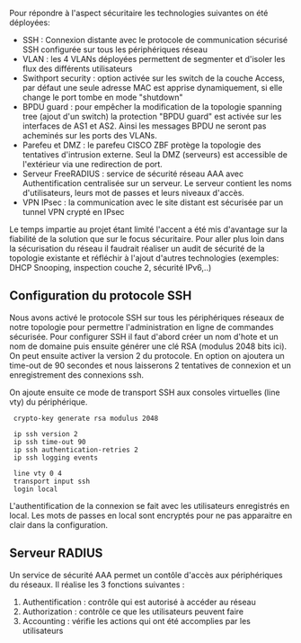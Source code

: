 


 Pour répondre à l'aspect sécuritaire les technologies suivantes on été déployées:
 
 * SSH : Connexion distante avec le protocole de communication sécurisé SSH configurée sur tous les périphériques réseau
 * VLAN : les 4 VLANs déployées permettent de segmenter et d'isoler les flux des différents utilisateurs
 * Swithport security : option activée sur les switch de la couche Access, par défaut une seule adresse MAC est apprise dynamiquement, si elle change le port tombe en mode "shutdown"
 * BPDU guard : pour empêcher la modification de la topologie spanning tree (ajout d'un switch) la protection "BPDU guard" est activée sur les interfaces de AS1 et AS2.  Ainsi les messages BPDU ne seront pas acheminés sur les ports des VLANs.
 * Parefeu et DMZ : le parefeu CISCO ZBF protège la topologie des tentatives d'intrusion externe. Seul la DMZ (serveurs) est accessible de l'extérieur via une redirection de port.
 * Serveur FreeRADIUS : service de sécurité réseau AAA avec Authentification centralisée sur un serveur. Le serveur contient les noms d'utilisateurs, leurs mot de passes et leurs niveaux d'accès.
 * VPN IPsec : la communication avec le site distant est sécurisée par un tunnel VPN crypté en IPsec
 
 Le temps impartie au projet étant limité l'accent a été mis d'avantage sur la fiabilité de la solution que sur le focus sécuritaire.
 Pour aller plus loin dans la sécurisation du réseau il faudrait réaliser un audit de sécurité de la topologie existante et réfléchir à l'ajout d'autres technologies (exemples: DHCP Snooping, inspection couche 2, sécurité IPv6,..)
 
## Configuration du protocole SSH

Nous avons activé le protocole SSH sur tous les périphériques réseaux de notre topologie pour permettre l'administration en ligne de commandes sécurisée.
Pour configurer SSH il faut d'abord créer un nom d'hote et un nom de domaine puis ensuite générer une clé RSA (modulus 2048 bits ici).
On peut ensuite activer la version 2 du protocole. En option on ajoutera un time-out de 90 secondes et nous laisserons 2 tentatives de connexion  et un enregistrement des connexions ssh.

On ajoute ensuite ce mode de transport SSH aux consoles virtuelles (line vty) du périphérique.
```
 crypto-key generate rsa modulus 2048

 ip ssh version 2
 ip ssh time-out 90
 ip ssh authentication-retries 2
 ip ssh logging events

 line vty 0 4
 transport input ssh
 login local
```

L'authentification de la connexion se fait avec les utilisateurs enregistrés en local. Les mots de passes en local sont encryptés pour ne pas apparaitre en clair dans la configuration.


## Serveur RADIUS

Un service de sécurité AAA permet un contôle d'accès aux périphériques du réseaux.
Il réalise les 3 fonctions suivantes :

1. Authentification : contrôle qui est autorisé à accéder au réseau
2. Authorization : contrôle ce que les utilisateurs peuvent faire
3. Accounting : vérifie les actions qui ont été accomplies par les utilisateurs


